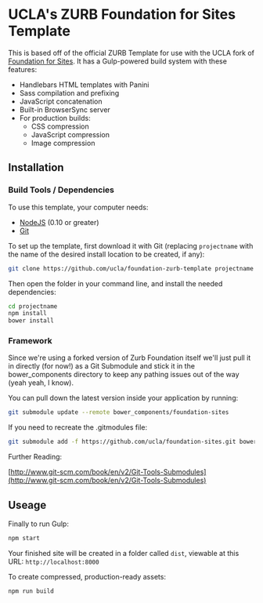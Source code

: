 # UCLA's ZURB Foundation for Sites Template

This is based off of the official ZURB Template for use with the UCLA fork of [Foundation for Sites](http://foundation.zurb.com/sites). It has a Gulp-powered build system with these features:

- Handlebars HTML templates with Panini
- Sass compilation and prefixing
- JavaScript concatenation
- Built-in BrowserSync server
- For production builds:
  - CSS compression
  - JavaScript compression
  - Image compression

## Installation

### Build Tools / Dependencies

To use this template, your computer needs:

- [NodeJS](https://nodejs.org/en/) (0.10 or greater)
- [Git](https://git-scm.com/)

To set up the template, first download it with Git (replacing `projectname` with the name of the desired install location to be created, if any):

```bash
git clone https://github.com/ucla/foundation-zurb-template projectname
```

Then open the folder in your command line, and install the needed dependencies:

```bash
cd projectname
npm install
bower install
```

### Framework

Since we're using a forked version of Zurb Foundation itself we'll just pull it in directly (for now!) as a Git Submodule and stick it in the bower_components directory to keep any pathing issues out of the way (yeah yeah, I know).

You can pull down the latest version inside your application by running:

```bash
git submodule update --remote bower_components/foundation-sites
```

If you need to recreate the .gitmodules file:

```bash
git submodule add -f https://github.com/ucla/foundation-sites.git bower_components/foundation-sites
```

Further Reading:

[http://www.git-scm.com/book/en/v2/Git-Tools-Submodules](http://www.git-scm.com/book/en/v2/Git-Tools-Submodules)


## Useage

Finally to run Gulp:

```bash
npm start
``` 

Your finished site will be created in a folder called `dist`, viewable at this URL: `http://localhost:8000`

To create compressed, production-ready assets:

```bash
npm run build
```
